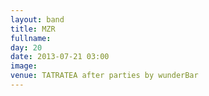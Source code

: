 ```yaml
---
layout: band
title: MZR
fullname: 
day: 20
date: 2013-07-21 03:00
image: 
venue: TATRATEA after parties by wunderBar
---
```



